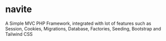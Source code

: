 # navite
A Simple MVC PHP Framework, integrated with lot of features such as Session, Cookies, Migrations, Database, Factories, Seeding, Bootstrap and Tailwind CSS
